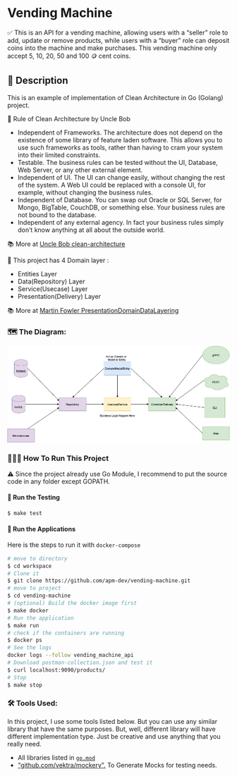 # Vending Machine

✅ This is an API for a vending machine, allowing users with a “seller” role to add, update or remove products, while users with a “buyer” role can deposit coins into the machine and make purchases. This vending machine only accept 5, 10, 20, 50 and 100 🪙 cent coins.

## 📜 Description

This is an example of implementation of Clean Architecture in Go (Golang) project.

🔰 Rule of Clean Architecture by Uncle Bob
 * Independent of Frameworks. The architecture does not depend on the existence of some library of feature laden software. This allows you to use such frameworks as tools, rather than having to cram your system into their limited constraints.
 * Testable. The business rules can be tested without the UI, Database, Web Server, or any other external element.
 * Independent of UI. The UI can change easily, without changing the rest of the system. A Web UI could be replaced with a console UI, for example, without changing the business rules.
 * Independent of Database. You can swap out Oracle or SQL Server, for Mongo, BigTable, CouchDB, or something else. Your business rules are not bound to the database.
 * Independent of any external agency. In fact your business rules simply don’t know anything at all about the outside world.

📚 More at [Uncle Bob clean-architecture](https://blog.cleancoder.com/uncle-bob/2012/08/13/the-clean-architecture.html)

🔰 This project has 4 Domain layer :
 * Entities Layer
 * Data(Repository) Layer
 * Service(Usecase) Layer  
 * Presentation(Delivery) Layer

📚 More at [Martin Fowler PresentationDomainDataLayering](https://martinfowler.com/bliki/PresentationDomainDataLayering.html)

### 🗺 The Diagram: 
![clean architecture](https://github.com/apm-dev/vending-machine/blob/main/clean-arch.png)


### 🏃🏽‍♂️ How To Run This Project
⚠️ Since the project already use Go Module, I recommend to put the source code in any folder except GOPATH.

#### 🧪 Run the Testing

```bash
$ make test
```

#### 🐳 Run the Applications
Here is the steps to run it with `docker-compose`

```bash
# move to directory
$ cd workspace
# Clone it
$ git clone https://github.com/apm-dev/vending-machine.git
# move to project
$ cd vending-machine
# (optional) Build the docker image first
$ make docker
# Run the application
$ make run
# check if the containers are running
$ docker ps
# See the logs
docker logs --follow vending_machine_api
# Download postman-collection.json and test it
$ curl localhost:9090/products/
# Stop
$ make stop
```

### 🛠 Tools Used:
In this project, I use some tools listed below. But you can use any similar library that have the same purposes. But, well, different library will have different implementation type. Just be creative and use anything that you really need. 

- All libraries listed in [`go.mod`](https://github.com/apm-dev/vending-machine/blob/main/go.mod)
- ["github.com/vektra/mockery".](https://github.com/vektra/mockery) To Generate Mocks for testing needs.
